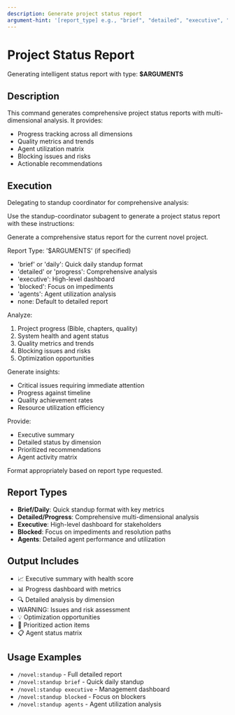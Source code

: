 ```yaml
---
description: Generate project status report
argument-hint: '[report_type] e.g., "brief", "detailed", "executive", "blocked", or "agents"'
---
```


# Project Status Report

Generating intelligent status report with type: **$ARGUMENTS**

## Description

This command generates comprehensive project status reports with multi-dimensional analysis. It provides:

- Progress tracking across all dimensions
- Quality metrics and trends
- Agent utilization matrix
- Blocking issues and risks
- Actionable recommendations

## Execution

Delegating to standup coordinator for comprehensive analysis:

Use the standup-coordinator subagent to generate a project status report with these instructions:

Generate a comprehensive status report for the current novel project.

Report Type: '$ARGUMENTS' (if specified)
- 'brief' or 'daily': Quick daily standup format
- 'detailed' or 'progress': Comprehensive analysis
- 'executive': High-level dashboard
- 'blocked': Focus on impediments
- 'agents': Agent utilization analysis
- none: Default to detailed report

Analyze:
1. Project progress (Bible, chapters, quality)
2. System health and agent status
3. Quality metrics and trends
4. Blocking issues and risks
5. Optimization opportunities

Generate insights:
- Critical issues requiring immediate attention
- Progress against timeline
- Quality achievement rates
- Resource utilization efficiency

Provide:
- Executive summary
- Detailed status by dimension
- Prioritized recommendations
- Agent activity matrix

Format appropriately based on report type requested.

## Report Types

- **Brief/Daily**: Quick standup format with key metrics
- **Detailed/Progress**: Comprehensive multi-dimensional analysis  
- **Executive**: High-level dashboard for stakeholders
- **Blocked**: Focus on impediments and resolution paths
- **Agents**: Detailed agent performance and utilization

## Output Includes

- 📈 Executive summary with health score
- 📊 Progress dashboard with metrics
- 🔍 Detailed analysis by dimension
- WARNING:️ Issues and risk assessment
- 💡 Optimization opportunities
- 🎯 Prioritized action items
- 📋 Agent status matrix

## Usage Examples

- `/novel:standup` - Full detailed report
- `/novel:standup brief` - Quick daily standup
- `/novel:standup executive` - Management dashboard
- `/novel:standup blocked` - Focus on blockers
- `/novel:standup agents` - Agent utilization analysis